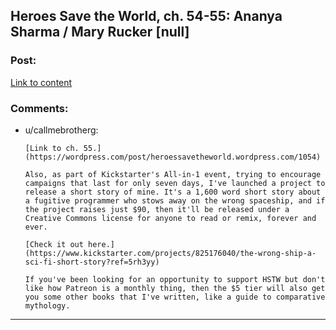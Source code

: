 ## Heroes Save the World, ch. 54-55: Ananya Sharma / Mary Rucker [null]

### Post:

[Link to content](https://heroessavetheworld.wordpress.com/2017/03/24/sunlight-ch-2-ananya-sharma/)

### Comments:

- u/callmebrotherg:
  ```
  [Link to ch. 55.](https://wordpress.com/post/heroessavetheworld.wordpress.com/1054)

  Also, as part of Kickstarter's All-in-1 event, trying to encourage campaigns that last for only seven days, I've launched a project to release a short story of mine. It's a 1,600 word short story about a fugitive programmer who stows away on the wrong spaceship, and if the project raises just $90, then it'll be released under a Creative Commons license for anyone to read or remix, forever and ever. 

  [Check it out here.](https://www.kickstarter.com/projects/825176040/the-wrong-ship-a-sci-fi-short-story?ref=5rh3yy)

  If you've been looking for an opportunity to support HSTW but don't like how Patreon is a monthly thing, then the $5 tier will also get you some other books that I've written, like a guide to comparative mythology.
  ```

---

